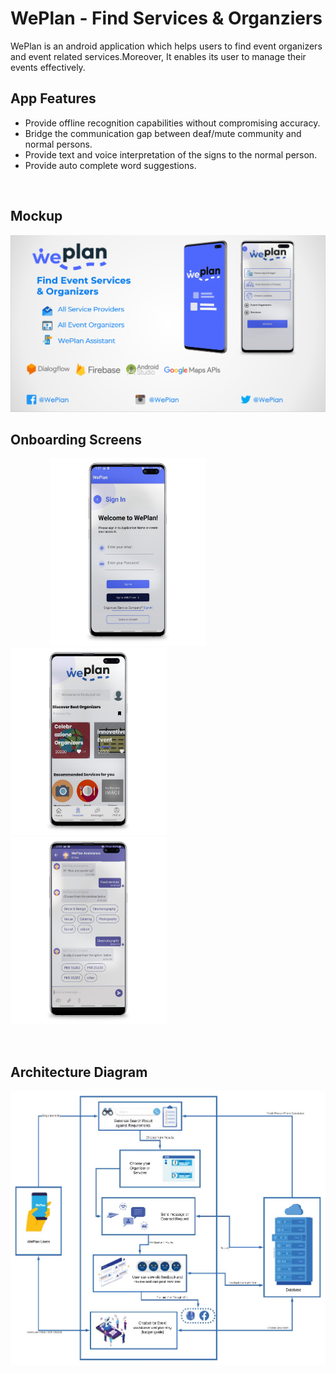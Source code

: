 # WePlan - Find Services & Organziers

WePlan is an android application which helps users to find event organizers 
and event related services.Moreover, It enables its user to manage their events 
effectively.

## App Features

- Provide offline recognition capabilities without compromising accuracy.
- Bridge the communication gap between deaf/mute community and normal persons.
- Provide text and voice interpretation of the signs to the normal person.
- Provide auto complete word suggestions.
 
 <br>
<h2> Mockup </h2>
<img src=mockup.PNG > 
<br>
<h2> Onboarding Screens </h2>

&nbsp;&nbsp;&nbsp;&nbsp;&nbsp;&nbsp;&nbsp;&nbsp;&nbsp;&nbsp;&nbsp;&nbsp;&nbsp;&nbsp;&nbsp;&nbsp;<img src=signin.png height="300px" width="250px" > &nbsp;&nbsp;&nbsp;&nbsp;&nbsp;&nbsp;&nbsp;&nbsp;&nbsp;&nbsp;&nbsp;&nbsp;&nbsp;&nbsp;&nbsp;&nbsp; <img src=dashboard.png  height="300px" width="250px"  > &nbsp;&nbsp;&nbsp;&nbsp;&nbsp;&nbsp;&nbsp;&nbsp;&nbsp;&nbsp;&nbsp;&nbsp;&nbsp;&nbsp;&nbsp;&nbsp; <img src=chatbot.png  height="300px" width="250px"> 

<br>
<h2> Architecture Diagram </h2>

<img src=diagram.jpg > 

